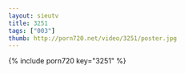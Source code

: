 ```yaml
--- 
layout: sieutv
title: 3251
tags: ["003"]
thumb: http://porn720.net/video/3251/poster.jpg
---
```

{% include porn720 key="3251" %} 
